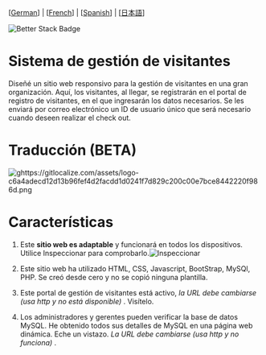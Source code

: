 [[German](https://github.com/T1z3n/Visitor-Management-System/blob/master/de-DE/README.md)] | [[French](https://github.com/T1z3n/Visitor-Management-System/blob/master/fr-FR/README.md)] | [[Spanish](https://github.com/T1z3n/Visitor-Management-System/blob/master/es/README.md)] | [[日本語](https://github.com/T1z3n/Visitor-Management-System/blob/master/ja/README.md)]
[](https://uptime.betterstack.com/?utm_source=status_badge)

![Better Stack Badge](https://uptime.betterstack.com/status-badges/v3/monitor/1gx66.svg)
# Sistema de gestión de visitantes

Diseñé un sitio web responsivo para la gestión de visitantes en una gran organización. Aquí, los visitantes, al llegar, se registrarán en el portal de registro de visitantes, en el que ingresarán los datos necesarios. Se les enviará por correo electrónico un ID de usuario único que será necesario cuando deseen realizar el check out.

# Traducción (BETA)

[](https://gitlocalize.com/repo/9792?utm_source=badge)![ghttps://gitlocalize.com/assets/logo-c6a4adecd12d13b96fef4d2facdd1d0241f7d829c200c00e7bce8442220f986d.png](https://gitlocalize.com/repo/9792/whole_project/badge.svg)

# Características

1. Este <b>sitio web es adaptable</b> y funcionará en todos los dispositivos. Utilice Inspeccionar para comprobarlo.![Inspeccionar](https://i.imgur.com/CtRWDds.png)

2. Este sitio web ha utilizado HTML, CSS, Javascript, BootStrap, MySQl, PHP. Se creó desde cero y no se copió ninguna plantilla.

3. Este portal de gestión de visitantes está activo, <i>la URL debe cambiarse (usa http y no está disponible)</i> . Visítelo.

4. Los administradores y gerentes pueden verificar la base de datos MySQL. He obtenido todos sus detalles de MySQL en una página web dinámica. Eche un vistazo. <i>La URL debe cambiarse (usa http y no funciona)</i> .
